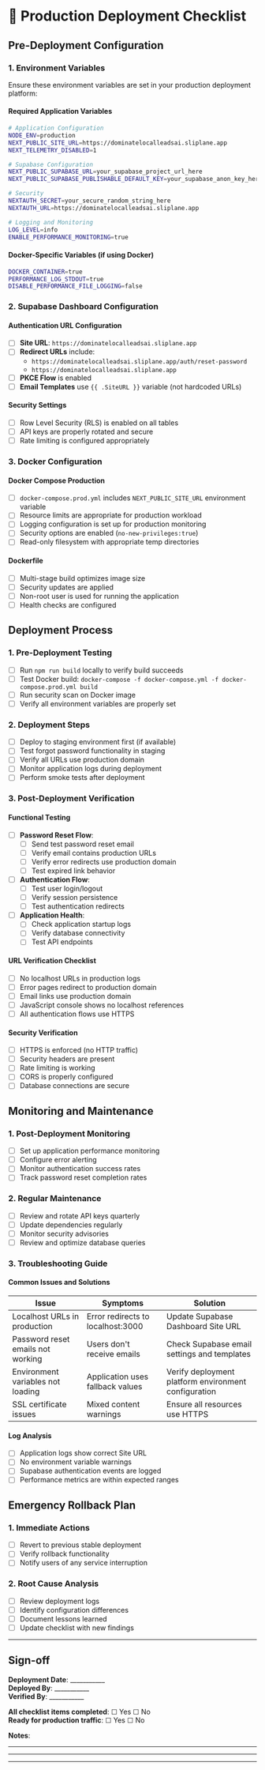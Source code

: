 # 🚀 Production Deployment Checklist

## Pre-Deployment Configuration

### 1. Environment Variables
Ensure these environment variables are set in your production deployment platform:

#### Required Application Variables
```bash
# Application Configuration
NODE_ENV=production
NEXT_PUBLIC_SITE_URL=https://dominatelocalleadsai.sliplane.app
NEXT_TELEMETRY_DISABLED=1

# Supabase Configuration
NEXT_PUBLIC_SUPABASE_URL=your_supabase_project_url_here
NEXT_PUBLIC_SUPABASE_PUBLISHABLE_DEFAULT_KEY=your_supabase_anon_key_here

# Security
NEXTAUTH_SECRET=your_secure_random_string_here
NEXTAUTH_URL=https://dominatelocalleadsai.sliplane.app

# Logging and Monitoring
LOG_LEVEL=info
ENABLE_PERFORMANCE_MONITORING=true
```

#### Docker-Specific Variables (if using Docker)
```bash
DOCKER_CONTAINER=true
PERFORMANCE_LOG_STDOUT=true
DISABLE_PERFORMANCE_FILE_LOGGING=false
```

### 2. Supabase Dashboard Configuration

#### Authentication URL Configuration
- [ ] **Site URL**: `https://dominatelocalleadsai.sliplane.app`
- [ ] **Redirect URLs** include:
  - `https://dominatelocalleadsai.sliplane.app/auth/reset-password`
  - `https://dominatelocalleadsai.sliplane.app`
- [ ] **PKCE Flow** is enabled
- [ ] **Email Templates** use `{{ .SiteURL }}` variable (not hardcoded URLs)

#### Security Settings
- [ ] Row Level Security (RLS) is enabled on all tables
- [ ] API keys are properly rotated and secure
- [ ] Rate limiting is configured appropriately

### 3. Docker Configuration

#### Docker Compose Production
- [ ] `docker-compose.prod.yml` includes `NEXT_PUBLIC_SITE_URL` environment variable
- [ ] Resource limits are appropriate for production workload
- [ ] Logging configuration is set up for production monitoring
- [ ] Security options are enabled (`no-new-privileges:true`)
- [ ] Read-only filesystem with appropriate temp directories

#### Dockerfile
- [ ] Multi-stage build optimizes image size
- [ ] Security updates are applied
- [ ] Non-root user is used for running the application
- [ ] Health checks are configured

## Deployment Process

### 1. Pre-Deployment Testing
- [ ] Run `npm run build` locally to verify build succeeds
- [ ] Test Docker build: `docker-compose -f docker-compose.yml -f docker-compose.prod.yml build`
- [ ] Run security scan on Docker image
- [ ] Verify all environment variables are properly set

### 2. Deployment Steps
- [ ] Deploy to staging environment first (if available)
- [ ] Test forgot password functionality in staging
- [ ] Verify all URLs use production domain
- [ ] Monitor application logs during deployment
- [ ] Perform smoke tests after deployment

### 3. Post-Deployment Verification

#### Functional Testing
- [ ] **Password Reset Flow**:
  - [ ] Send test password reset email
  - [ ] Verify email contains production URLs
  - [ ] Verify error redirects use production domain
  - [ ] Test expired link behavior
- [ ] **Authentication Flow**:
  - [ ] Test user login/logout
  - [ ] Verify session persistence
  - [ ] Test authentication redirects
- [ ] **Application Health**:
  - [ ] Check application startup logs
  - [ ] Verify database connectivity
  - [ ] Test API endpoints

#### URL Verification Checklist
- [ ] No localhost URLs in production logs
- [ ] Error pages redirect to production domain
- [ ] Email links use production domain
- [ ] JavaScript console shows no localhost references
- [ ] All authentication flows use HTTPS

#### Security Verification
- [ ] HTTPS is enforced (no HTTP traffic)
- [ ] Security headers are present
- [ ] Rate limiting is working
- [ ] CORS is properly configured
- [ ] Database connections are secure

## Monitoring and Maintenance

### 1. Post-Deployment Monitoring
- [ ] Set up application performance monitoring
- [ ] Configure error alerting
- [ ] Monitor authentication success rates
- [ ] Track password reset completion rates

### 2. Regular Maintenance
- [ ] Review and rotate API keys quarterly
- [ ] Update dependencies regularly
- [ ] Monitor security advisories
- [ ] Review and optimize database queries

### 3. Troubleshooting Guide

#### Common Issues and Solutions
| Issue | Symptoms | Solution |
|-------|----------|----------|
| Localhost URLs in production | Error redirects to localhost:3000 | Update Supabase Dashboard Site URL |
| Password reset emails not working | Users don't receive emails | Check Supabase email settings and templates |
| Environment variables not loading | Application uses fallback values | Verify deployment platform environment configuration |
| SSL certificate issues | Mixed content warnings | Ensure all resources use HTTPS |

#### Log Analysis
- [ ] Application logs show correct Site URL
- [ ] No environment variable warnings
- [ ] Supabase authentication events are logged
- [ ] Performance metrics are within expected ranges

## Emergency Rollback Plan

### 1. Immediate Actions
- [ ] Revert to previous stable deployment
- [ ] Verify rollback functionality
- [ ] Notify users of any service interruption

### 2. Root Cause Analysis
- [ ] Review deployment logs
- [ ] Identify configuration differences
- [ ] Document lessons learned
- [ ] Update checklist with new findings

---

## Sign-off

**Deployment Date**: ___________  
**Deployed By**: ___________  
**Verified By**: ___________  

**All checklist items completed**: ☐ Yes ☐ No  
**Ready for production traffic**: ☐ Yes ☐ No  

**Notes**:
_________________________________________________
_________________________________________________
_________________________________________________